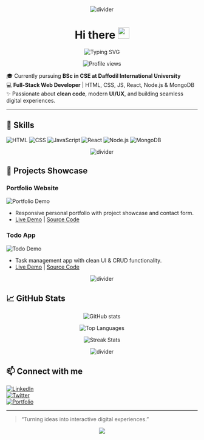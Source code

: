 <!-- README.md -->

<!-- Animated divider (subtle) -->
<p align="center">
  <img src="https://capsule-render.vercel.app/api?type=rect&color=gradient&height=2&section=header" alt="divider" />
</p>

<h1 align="center">
  Hi there
  <img src="https://media.giphy.com/media/hvRJCLFzcasrR4ia7z/giphy.gif" width="30px" />
</h1>

<p align="center">
  <img src="https://readme-typing-svg.herokuapp.com/?lines=Full-Stack+Web+Developer;Building+Interactive+Web+Apps;Crafting+Clean+Code&size=22&duration=3000&color=61DAFB&center=true" alt="Typing SVG" />
</p>

<p align="center">
  <img src="https://komarev.com/ghpvc/?username=dev-abu-jahid&label=Profile%20Views&color=0e75b6&style=flat" alt="Profile views" />
</p>

🎓 Currently pursuing **BSc in CSE at Daffodil International University**  
💻 **Full-Stack Web Developer** | HTML, CSS, JS, React, Node.js & MongoDB  
✨ Passionate about **clean code**, modern **UI/UX**, and building seamless digital experiences.

---

## 🌟 Skills

![HTML](https://img.shields.io/badge/HTML5-E34F26?style=for-the-badge&logo=html5&logoColor=white&animation=wave)
![CSS](https://img.shields.io/badge/CSS3-1572B6?style=for-the-badge&logo=css3&logoColor=white&animation=pulse)
![JavaScript](https://img.shields.io/badge/JavaScript-F7DF1E?style=for-the-badge&logo=javascript&logoColor=black&animation=blink)
![React](https://img.shields.io/badge/React-61DAFB?style=for-the-badge&logo=react&logoColor=black&animation=spin)
![Node.js](https://img.shields.io/badge/Node.js-339933?style=for-the-badge&logo=nodedotjs&logoColor=white&animation=pulse)
![MongoDB](https://img.shields.io/badge/MongoDB-47A248?style=for-the-badge&logo=mongodb&logoColor=white&animation=blink)

<!-- Animated divider -->
<p align="center">
  <img src="https://capsule-render.vercel.app/api?type=rect&color=gradient&height=2&section=header" alt="divider" />
</p>

## 🌟 Projects Showcase

### Portfolio Website  
![Portfolio Demo](https://user-images.githubusercontent.com/demo.gif)  
- Responsive personal portfolio with project showcase and contact form.  
- [Live Demo](#) | [Source Code](#)

### Todo App  
![Todo Demo](https://user-images.githubusercontent.com/demo.gif)  
- Task management app with clean UI & CRUD functionality.  
- [Live Demo](#) | [Source Code](#)

<!-- Animated divider -->
<p align="center">
  <img src="https://capsule-render.vercel.app/api?type=rect&color=gradient&height=2&section=header" alt="divider" />
</p>

## 📈 GitHub Stats

<p align="center">
  <img src="https://github-readme-stats.vercel.app/api?username=dev-abu-jahid&show_icons=true&theme=radical&hide_border=true" alt="GitHub stats" />
</p>

<p align="center">
  <img src="https://github-readme-stats.vercel.app/api/top-langs/?username=dev-abu-jahid&layout=compact&theme=radical&hide_border=true" alt="Top Languages" />
</p>

<p align="center">
  <img src="https://github-readme-streak-stats.herokuapp.com/?user=dev-abu-jahid&theme=radical" alt="Streak Stats" />
</p>

<!-- Animated divider -->
<p align="center">
  <img src="https://capsule-render.vercel.app/api?type=rect&color=gradient&height=2&section=header" alt="divider" />
</p>

## 📫 Connect with me

[![LinkedIn](https://img.shields.io/badge/LinkedIn-AbuJahid-blue?style=for-the-badge&logo=linkedin&logoColor=white)](https://www.linkedin.com/in/your-linkedin/)  
[![Twitter](https://img.shields.io/badge/Twitter-@AbuJahid-1DA1F2?style=for-the-badge&logo=twitter&logoColor=white)](https://twitter.com/your-twitter/)  
[![Portfolio](https://img.shields.io/badge/Portfolio-Visit-brightgreen?style=for-the-badge&logo=google-chrome&logoColor=white)](https://your-portfolio-link.com)

---

> “Turning ideas into interactive digital experiences.”

<!-- Footer animated wave (optional, looks nice on wide screens) -->
<p align="center">
  <img src="https://capsule-render.vercel.app/api?type=waving&height=120&color=0:0ea5e9,100:9333ea&section=footer" />
</p>
